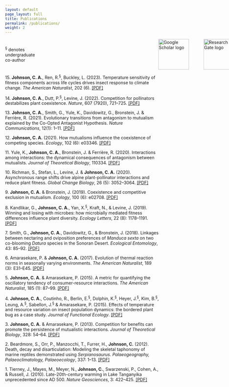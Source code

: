```yaml
---
layout: default
page_layout: full
title: Publications
permalink: /publications/
weight: 2
---
```


<div style="display: flex; align-items: center;">
    <span><sup>&sect;</sup>&nbsp;denotes undergraduate co-author</span>
    <a href="https://scholar.google.com/citations?user=IzLbtxcAAAAJ&hl=en" target="_blank" style="margin-left: 42vw;">
        <img src="{{ '/images/Google_scholar.jpg' | relative_url }}" alt="Google Scholar logo" style="height: 100px;">
    </a>
    <a href="https://www.researchgate.net/profile/Christopher-Johnson-41" target="_blank" style="margin-left: 5vw;">
        <img src="{{ '/images/Research_gate.png' | relative_url }}" alt="Research Gate logo" style="height: 100px;">
    </a>
</div>

<p>15. <strong>Johnson, C. A.</strong>, Ren, R.<sup>&sect;</sup>, Buckley, L. (2023).
Temperature sensitivity of fitness components across life cycles drives insect response to climate change.
<em>The American Naturalist</em>, 202 (6). <a href="/PDFs/Johnson_et_al_2023.pdf" target="_blank">[PDF]</a></p>

<p>14. <strong>Johnson, C. A.</strong>, Dutt, P.<sup>&sect;</sup>, Levine, J. (2022).
Competition for pollinators destabilizes plant coexistence.
<em>Nature</em>, 607 (7920), 721–725. <a href="/PDFs/Johnson_et_al_2022.pdf" target="_blank">[PDF]</a></p>

<p>13. <strong>Johnson, C. A.</strong>, Smith, G., Yule, K., Davidowitz, G., Bronstein, J. & Ferrière, R. (2021).
Evolutionary transitions from antagonism to mutualism explained by the Co-Opted Antagonist Hypothesis.
<em>Nature Communications</em>, 12(1): 1–11. <a href="/PDFs/Johnson_et_al_2021.pdf" target="_blank">[PDF]</a></p>

<p>12. <strong>Johnson, C. A.</strong> (2021).
How mutualisms influence the coexistence of competing species.
<em>Ecology</em>, 102 (6): e03346. <a href="/PDFs/Johnson_2021.pdf" target="_blank">[PDF]</a></p>

<p>11. Yule, K., <strong>Johnson, C. A.</strong>, Bronstein, J. & Ferrière, R. (2020).
Interactions among interactions: the dynamical consequences of antagonism between mutualists.
<em>Journal of Theoretical Biology</em>, 110334. <a href="/PDFs/Yule_et_al_2020.pdf" target="_blank">[PDF]</a></p>

<p>10. Richman, S., Stefan, L., Levine, J. & <strong>Johnson, C. A.</strong> (2020).
Asynchronous range shifts drive alpine plant-pollinator interactions and reduce plant fitness.
<em>Global Change Biology</em>, 26 (5): 3052–3064. <a href="/PDFs/Richman_et_al_2020.pdf" target="_blank">[PDF]</a></p>

<p>9. <strong>Johnson, C. A.</strong> & Bronstein, J. (2019).
Coexistence and competitive exclusion in mutualism.
<em>Ecology</em>, 100 (6): e02708. <a href="/PDFs/Johnson_Bronstein_2019.pdf" target="_blank">[PDF]</a></p>

<p>8. Kandlikar, G., <strong>Johnson, C. A.</strong>, Yan, X.<sup>&sect;</sup>, Kraft, N., & Levine, J. (2019).
Winning and losing with microbes: how microbially mediated fitness differences influence plant diversity.
<em>Ecology Letters</em>, 22 (8): 1178–1191. <a href="/PDFs/Kandlikar_et_al_2019.pdf" target="_blank">[PDF]</a></p>

<p>7. Smith, G., <strong>Johnson, C. A.</strong>, Davidowitz, G., & Bronstein, J. (2018).
Linkages between nectaring and oviposition preferences of <em>Manduca sexta</em> on two co-blooming <em>Datura</em> species in the Sonoran Desert.
<em>Ecological Entomology</em>, 43: 85–92. <a href="/PDFs/Smith_et_al_2018.pdf" target="_blank">[PDF]</a></p>

<p>6. Amarasekare, P. & <strong>Johnson, C. A.</strong> (2017).
Evolution of thermal reaction norms in seasonally varying environments.
<em>The American Naturalist</em>, 189 (3): E31–E45. <a href="/PDFs/Amarasekare_Johnson_2017.pdf" target="_blank">[PDF]</a></p>

<p>5. <strong>Johnson, C. A.</strong> & Amarasekare, P. (2015).
A metric for quantifying the oscillatory tendency of consumer-resource interactions.
<em>The American Naturalist</em>, 185 (1): 87–99. <a href="/PDFs/Johnson_Amarasekare_2015.pdf" target="_blank">[PDF]</a></p>

<p>4. <strong>Johnson, C. A.</strong>, Coutinho, R., Berlin, E.<sup>&sect;</sup>, Dolphin, K.<sup>&sect;</sup>, Heyer, J.<sup>&sect;</sup>, Kim, B.<sup>&sect;</sup>, Leung, A.<sup>&sect;</sup>, Sabellon, J.<sup>&sect;</sup> & Amarasekare, P. (2015).
Effects of temperature and resource variation on insect population dynamics: the bordered plant bug as a case study.
<em>Journal of Functional Ecology</em>. <a href="/PDFs/Johnson_et_al_2015.pdf" target="_blank">[PDF]</a></p>

<p>3. <strong>Johnson, C. A.</strong> & Amarasekare, P. (2013).
Competition for benefits can promote the persistence of mutualistic interactions.
<em>Journal of Theoretical Biology</em>, 328: 54–64. <a href="/PDFs/Johnson_Amarasekare_2013.pdf" target="_blank">[PDF]</a></p>

<p>2. Beardmore, S., Orr, P., Manzocchi, T., Furrer, H., <strong>Johnson, C.</strong> (2012).
Death, decay and disarticulation: Modeling the skeletal taphonomy of marine reptiles demonstrated using <em>Serpianosaurus</em>.
<em>Palaeogeography, Palaeoclimatology, Palaeoecology</em>, 337: 1–13. <a href="/PDFs/Beardmore_et_al_2012.pdf" target="_blank">[PDF]</a></p>

<p>1. Tierney, J., Mayes, M., Meyer, N., <strong>Johnson, C.</strong>, Swarzenski, P., Cohen, A., & Russell, J. (2010).
Late-20th-century warming in Lake Tanganyika unprecedented since AD 500.
<em>Nature Geosciences</em>, 3: 422–425. <a href="/PDFs/Tierney_et_al_2010.pdf" target="_blank">[PDF]</a></p>
